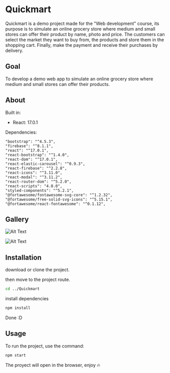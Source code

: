 # Quickmart

Quickmart is a demo project made for the "Web development" course, its purpose is to simulate an online grocery store where medium and small stores can offer their product by name, photo and price. The customers can select the market they want to buy from, the products and store them in the shopping cart. Finally, make the payment and receive their purchases by delivery.

## Goal
To develop a demo web app to simulate an online grocery store where medium and small stores can offer their products.

## About
Built in: 
  - React: 17.0.1

Dependencies:

    "bootstrap": "^4.5.3",
    "firebase": "^8.1.1",
    "react": "^17.0.1",
    "react-bootstrap": "^1.4.0",
    "react-dom": "^17.0.1",
    "react-elastic-carousel": "^0.9.3",
    "react-firebase": "^2.2.8",
    "react-icons": "^3.11.0",
    "react-modal": "^3.11.2",
    "react-router-dom": "^5.2.0",
    "react-scripts": "4.0.0",
    "styled-components": "^5.2.1",
    "@fortawesome/fontawesome-svg-core": "^1.2.32",
    "@fortawesome/free-solid-svg-icons": "^5.15.1",
    "@fortawesome/react-fontawesome": "^0.1.12",
## Gallery

![Alt Text](https://giphy.com/embed/l0Ex6Ut39Zj7DzJn2)

![Alt Text](<img src="https://giphy.com/embed/l0Ex6Ut39Zj7DzJn2" width="500" height="500" />)

## Installation

download or clone the project.

then move to the project route.
```bash
cd ../Quickmart
```
install dependencies
```bash
npm install
```
Done :D
## Usage

To run the project, use the command:
```bash
npm start
```
The proyect will open in the browser,
enjoy 🔥

